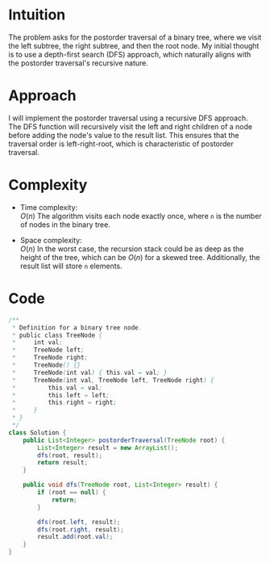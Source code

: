 # Intuition
The problem asks for the postorder traversal of a binary tree, where we visit the left subtree, the right subtree, and then the root node. My initial thought is to use a depth-first search (DFS) approach, which naturally aligns with the postorder traversal's recursive nature.

# Approach
I will implement the postorder traversal using a recursive DFS approach. The DFS function will recursively visit the left and right children of a node before adding the node's value to the result list. This ensures that the traversal order is left-right-root, which is characteristic of postorder traversal.

# Complexity
- Time complexity:  
$O(n)$
The algorithm visits each node exactly once, where `n` is the number of nodes in the binary tree.

- Space complexity:  
$O(n)$
In the worst case, the recursion stack could be as deep as the height of the tree, which can be $O(n)$ for a skewed tree. Additionally, the result list will store `n` elements.

# Code
```java 
/**
 * Definition for a binary tree node.
 * public class TreeNode {
 *     int val;
 *     TreeNode left;
 *     TreeNode right;
 *     TreeNode() {}
 *     TreeNode(int val) { this.val = val; }
 *     TreeNode(int val, TreeNode left, TreeNode right) {
 *         this.val = val;
 *         this.left = left;
 *         this.right = right;
 *     }
 * }
 */
class Solution {
    public List<Integer> postorderTraversal(TreeNode root) {
        List<Integer> result = new ArrayList();
        dfs(root, result);
        return result;
    }

    public void dfs(TreeNode root, List<Integer> result) {
        if (root == null) {
            return;
        }

        dfs(root.left, result);
        dfs(root.right, result);
        result.add(root.val);
    }
}
```